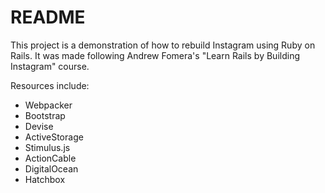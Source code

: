 # README

This project is a demonstration of how to rebuild Instagram using Ruby on Rails. It was made following Andrew Fomera's "Learn Rails by Building Instagram" course.

Resources include:
* Webpacker
* Bootstrap
* Devise
* ActiveStorage
* Stimulus.js
* ActionCable
* DigitalOcean
* Hatchbox
